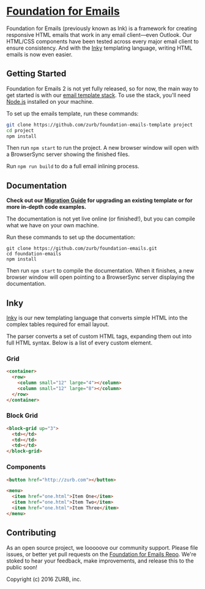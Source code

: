 # [Foundation for Emails](http://foundation.zurb.com/emails)

Foundation for Emails (previously known as Ink) is a framework for creating responsive HTML emails that work in any email client&mdash;even Outlook. Our HTML/CSS components have been tested across every major email client to ensure consistency. And with the [Inky](https://github.com/zurb/inky) templating language, writing HTML emails is now even easier.

## Getting Started

Foundation for Emails 2 is not yet fully released, so for now, the main way to get started is with our [email template stack](https://github.com/zurb/foundation-emails-template). To use the stack, you'll need [Node.js](https://nodejs.org/en/) installed on your machine.

To set up the emails template, run these commands:

```bash
git clone https://github.com/zurb/foundation-emails-template project
cd project
npm install
```

Then run `npm start` to run the project. A new browser window will open with a BrowserSync server showing the finished files.

Run `npm run build` to do a full email inlining process.

## Documentation

**Check out our [Migration Guide](https://github.com/zurb/foundation-emails/blob/master/migration.md#dependencies) for upgrading an existing template or for more in-depth code examples.**

The documentation is not yet live online (or finished!), but you can compile what we have on your own machine.

Run these commands to set up the documentation:

```
git clone https://github.com/zurb/foundation-emails.git
cd foundation-emails
npm install
```

Then run `npm start` to compile the documentation. When it finishes, a new browser window will open pointing to a BrowserSync server displaying the documentation.

## Inky

[Inky](https://github.com/zurb/inky) is our new templating language that converts simple HTML into the complex tables required for email layout.

The parser converts a set of custom HTML tags, expanding them out into full HTML syntax. Below is a list of every custom element.

### Grid

```html
<container>
  <row>
    <column small="12" large="4"></column>
    <column small="12" large="8"></column>
  </row>
</container>
```

### Block Grid

```html
<block-grid up="3">
  <td></td>
  <td></td>
  <td></td>
</block-grid>
```

### Components

```html
<button href="http://zurb.com"></button>
```

```html
<menu>
  <item href="one.html">Item One</item>
  <item href="one.html">Item Two</item>
  <item href="one.html">Item Three</item>
</menu>
```

## Contributing

As an open source project, we looooove our community support. Please file issues, or better yet pull requests on the [Foundation for Emails Repo](https://github.com/zurb/foundation-emails). We're stoked to hear your feedback, make improvements, and release this to the public soon!

Copyright (c) 2016 ZURB, inc.
